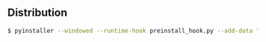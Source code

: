 ## Distribution

```sh
$ pyinstaller --windowed --runtime-hook preinstall_hook.py --add-data "resources:resources" --name="MORagents" --icon="moragents.icns" main.py
```
